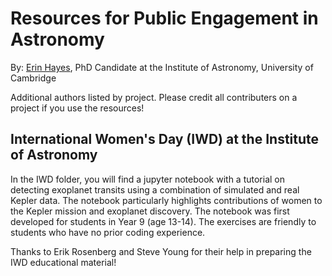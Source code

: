 # Resources for Public Engagement in Astronomy

By: [Erin Hayes](https://www.ast.cam.ac.uk/people/Erin.Hayes), PhD Candidate at the Institute of Astronomy, University of Cambridge

Additional authors listed by project. Please credit all contributers on a project if you use the resources!

## International Women's Day (IWD) at the Institute of Astronomy
In the IWD folder, you will find a jupyter notebook with a tutorial on detecting exoplanet transits using a combination of simulated and real Kepler data. The notebook particularly highlights contributions of women to the Kepler mission and exoplanet discovery. The notebook was first developed for students in Year 9 (age 13-14). The exercises are friendly to students who have no prior coding experience.

Thanks to Erik Rosenberg and Steve Young for their help in preparing the IWD educational material!


